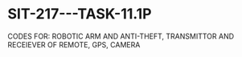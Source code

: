 # SIT-217---TASK-11.1P
CODES FOR: ROBOTIC ARM AND ANTI-THEFT, TRANSMITTOR AND RECEIEVER OF REMOTE, GPS, CAMERA
